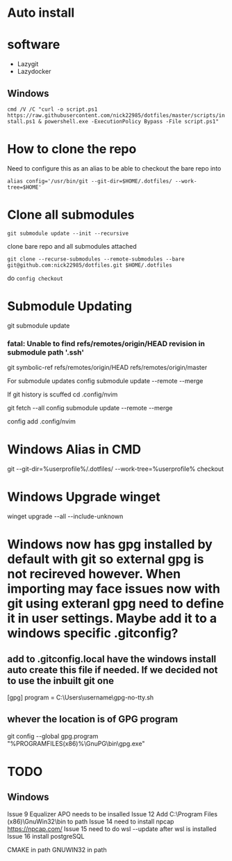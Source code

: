 # Auto install
# software
- Lazygit
- Lazydocker

## Windows

`cmd /V /C "curl -o script.ps1 https://raw.githubusercontent.com/nick22985/dotfiles/master/scripts/install.ps1 & powershell.exe -ExecutionPolicy Bypass -File script.ps1"`

# How to clone the repo

Need to configure this as an alias to be able to checkout the bare repo into

`alias config='/usr/bin/git --git-dir=$HOME/.dotfiles/ --work-tree=$HOME'`

# Clone all submodules

`git submodule update --init --recursive`

clone bare repo and all submodules attached

`git clone --recurse-submodules --remote-submodules --bare git@github.com:nick22985/dotfiles.git $HOME/.dotfiles`

do `config checkout`

# Submodule Updating

git submodule update

### fatal: Unable to find refs/remotes/origin/HEAD revision in submodule path '.ssh'

git symbolic-ref refs/remotes/origin/HEAD refs/remotes/origin/master

For submodule updates
config submodule update --remote --merge

If git history is scuffed
cd .config/nvim

git fetch --all
config submodule update --remote --merge

config add .config/nvim

# Windows Alias in CMD

git --git-dir=%userprofile%/.dotfiles/ --work-tree=%userprofile% checkout

# Windows Upgrade winget

winget upgrade --all --include-unknown

# Windows now has gpg installed by default with git so external gpg is not recireved however. When importing may face issues now with git using exteranl gpg need to define it in user settings. Maybe add it to a windows specific .gitconfig?

## add to .gitconfig.local have the windows install auto create this file if needed. If we decided not to use the inbuilt git one

[gpg]
program = C:\\Users\\username\\gpg-no-tty.sh

## whever the location is of GPG program

git config --global gpg.program "%PROGRAMFILES(x86)%\GnuPG\bin\gpg.exe"


# TODO
## Windows
Issue 9 Equalizer APO needs to be insalled
Issue 12 Add C:\Program Files (x86)\GnuWin32\bin to path
Issue 14 need to install npcap https://npcap.com/
Issue 15 need to do wsl --update after wsl is installed
Issue 16 install postgreSQL

CMAKE in path
GNUWIN32 in path

